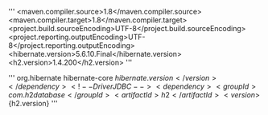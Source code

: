 
'''
<properties>
	<maven.compiler.source>1.8</maven.compiler.source>
	<maven.compiler.target>1.8</maven.compiler.target>
	<project.build.sourceEncoding>UTF-8</project.build.sourceEncoding>
	<project.reporting.outputEncoding>UTF-8</project.reporting.outputEncoding>
	<hibernate.version>5.6.10.Final</hibernate.version>
	<h2.version>1.4.200</h2.version>
</properties>
'''

'''
<dependencies>
	<dependency>
		<groupId>org.hibernate</groupId>
		<artifactId>hibernate-core</artifactId>
		<version>${hibernate.version}</version>
	</dependency>
	<!-- Driver JDBC -->
	<dependency>
		<groupId>com.h2database</groupId>
		<artifactId>h2</artifactId>
		<version>${h2.version}</version>
	</dependency>
</dependencies>
'''
